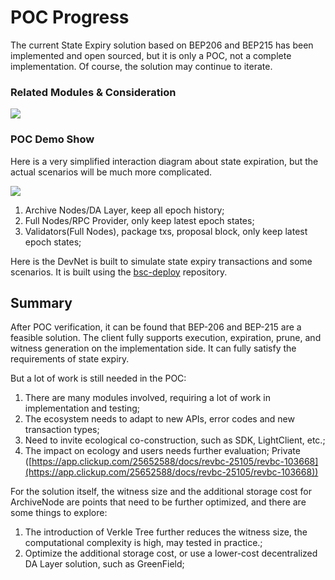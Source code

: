 # POC Progress

The current State Expiry solution based on BEP206 and BEP215 has been implemented and open sourced, but it is only a POC, not a complete implementation. Of course, the solution may continue to iterate.

### Related Modules & Consideration

![](https://t25652588.p.clickup-attachments.com/t25652588/79ba4ce8-2361-4674-a7d9-3896cc475b3d/image.png)

### POC Demo Show

Here is a very simplified interaction diagram about state expiration, but the actual scenarios will be much more complicated.

  

![](https://t25652588.p.clickup-attachments.com/t25652588/26438714-752c-49ab-b9a4-413c24e43537/jacksen_state_expiry-ss-demo.png)

1. Archive Nodes/DA Layer, keep all epoch history;
2. Full Nodes/RPC Provider, only keep latest epoch states;
3. Validators(Full Nodes), package txs, proposal block, only keep latest epoch states;

  

Here is the DevNet is built to simulate state expiry transactions and some scenarios. It is built using the [bsc-deploy](https://github.com/bnb-chain/bsc-deploy) repository.

## Summary

After POC verification, it can be found that BEP-206 and BEP-215 are a feasible solution. The client fully supports execution, expiration, prune, and witness generation on the implementation side. It can fully satisfy the requirements of state expiry.

  

But a lot of work is still needed in the POC:

1. There are many modules involved, requiring a lot of work in implementation and testing;
2. The ecosystem needs to adapt to new APIs, error codes and new transaction types;
3. Need to invite ecological co-construction, such as SDK, LightClient, etc.;
4. The impact on ecology and users needs further evaluation; Private ([https://app.clickup.com/25652588/docs/revbc-25105/revbc-103668](https://app.clickup.com/25652588/docs/revbc-25105/revbc-103668))

  

For the solution itself, the witness size and the additional storage cost for ArchiveNode are points that need to be further optimized, and there are some things to explore:

1. The introduction of Verkle Tree further reduces the witness size, the computational complexity is high, may tested in practice.;
2. Optimize the additional storage cost, or use a lower-cost decentralized DA Layer solution, such as GreenField;
